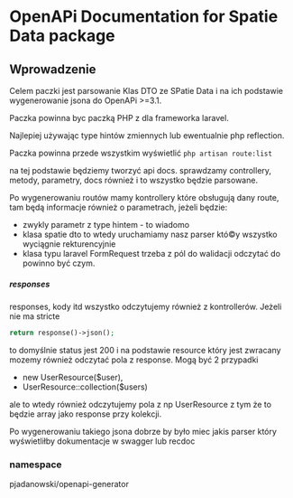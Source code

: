 # OpenAPi Documentation for Spatie Data package

## Wprowadzenie

Celem paczki jest parsowanie Klas DTO ze SPatie Data i na ich podstawie wygenerowanie jsona do OpenAPi >=3.1.

Paczka powinna byc paczką PHP z dla frameworka laravel.

Najlepiej używając type hintów zmiennych lub ewentualnie php reflection.

Paczka powinna przede wszystkim wyświetlić 
`php artisan route:list`

na tej podstawie będziemy tworzyć api docs.
sprawdzamy controllery, metody, parametry, docs również i to wszystko będzie parsowane.

Po wygenerowaniu routów mamy kontrollery które obsługują dany route, tam będą informacje również o parametrach, jeżeli będzie:
- zwykly parametr z type hintem - to wiadomo
- klasa spatie dto to wtedy uruchamiamy nasz parser któ©y wszystko wyciągnie rekturencyjnie
- klasa typu laravel FormRequest trzeba z pól do walidacji odczytać do powinno być czym.

##### responses
responses, kody itd wszystko odczytujemy również z kontrollerów. Jeżeli nie ma stricte 
```php
return response()->json();
```
to domyślnie status jest 200 i na podstawie resource który jest zwracany mozemy również odczytać pola z response.
Mogą być 2 przypadki
- new UserResource($user),
- UserResource::collection($users)

ale to wtedy również odczytujemy pola z np UserResource z tym że to będzie array jako response przy kolekcji.

Po wygenerowaniu takiego jsona dobrze by było miec jakis parser który wyświetliłby dokumentacje w swagger lub recdoc


### namespace 
pjadanowski/openapi-generator



